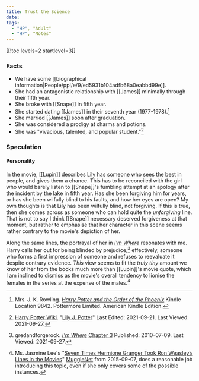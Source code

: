```yaml
---
title: Trust the Science
date: 
tags:
  - "HP", "Adult"
  - "HP", "Notes"
---
```


[[!toc levels=2 startlevel=3]] 

### Facts

* We have some [[biographical information|People/ppl/e/9/ed5931b104adfb68a0eabbd99e]].
* She had an antagonistic relationship with [[James]] minimally through their
  fifth year.
* She broke with [[Snape]] in fifth year. 
* She started dating [[James]] in their seventh year (1977-1978).[^20210927-3]
* She married [[James]] soon after graduation.
* She was considered a prodigy at charms and potions.
* She was "vivacious, talented, and popular student."[^20210927-1]

[^20210927-3]: Mrs. J. K. Rowling.
    _[Harry Potter and the Order of the Phoenix](https://www.goodreads.com/book/show/2.Harry_Potter_and_the_Order_of_the_Phoenix)_
    Kindle Location 9842. Pottermore Limited. American Kindle Edition. 

[^20210927-1]: [Harry Potter Wiki](https://harrypotter.fandom.com/).
    "[Lily J. Potter](https://harrypotter.fandom.com/wiki/Lily_J._Potter)"
    Last Edited: 2021-09-21. Last Viewed: 2021-09-27. 

### Speculation

#### Personality

In the movie, [[Lupin]] describes Lily has someone who sees the best in people, and
gives them a chance.  This has to be reconciled with the girl who would barely
listen to [[Snape]]'s fumbling attempt at an apology after the incident by the
lake in fifth year.  Has she been forgiving him for years, or has she been
wilfully blind to his faults, and how her eyes are open?  My own thoughts is
that Lily has been wilfully blind, not forgiving.  If this is true, then she
comes across as someone who can hold quite the *unforgiving* line.  That is not
to say I think [[Snape]] necessary deserved forgiveness at that moment, but
rather to emphasise that her character in this scene seems rather contrary to
the movie's depiction of her.  

Along the same lines, the portrayal of her in _[I'm Where][GAFRIW1]_ resonates
with me.  Harry calls her out for being blinded by prejudice,[^20210927-4]
effectively, someone who forms a first impression of someone and refuses to
reevaluate it despite contrary evidence.  *This* view seems to fit the *truly
tiny* amount we know of her from the books much more than [[Lupin]]'s movie
quote, which I am inclined to dismiss as the movie's overall tendency to lionise
the females in the series at the expense of the males.[^20210927-2]  

[GAFRIW1]: https://www.fanfiction.net/s/6126906

[GAFRIW2]: https://www.fanfiction.net/s/6126906

[^20210927-4]: gredandforgerock.
    _[I'm Where][GAFRIW2]_ [Chapter 3](https://www.fanfiction.net/s/6126906/3/I-m-Where)
    Published: 2010-07-09. Last Viewed: 2021-09-27. 

[^20210927-2]: Ms. Jasmine Lee's "[Seven Times Hermione Granger Took Ron
    Weasley’s Lines in the Movies](https://www.mugglenet.com/2015/09/7-times-hermione-granger-took-ron-weasleys-lines-in-the-movies/)"
    [MuggleNet](https://www.mugglenet.com/) from 2015-09-07, does a reasonable
    job introducing this topic, even if she only covers some of the possible
    instances. 

